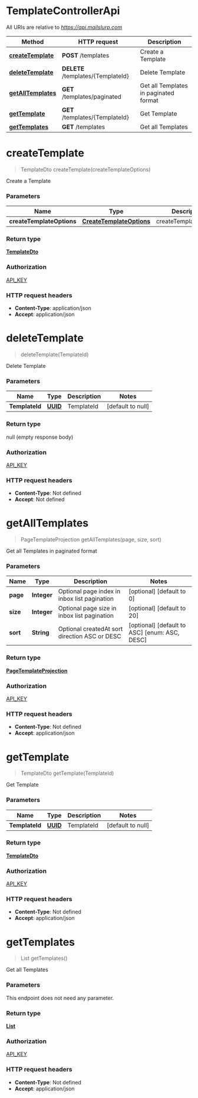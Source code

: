 # TemplateControllerApi

All URIs are relative to *https://api.mailslurp.com*

Method | HTTP request | Description
------------- | ------------- | -------------
[**createTemplate**](TemplateControllerApi#createTemplate) | **POST** /templates | Create a Template
[**deleteTemplate**](TemplateControllerApi#deleteTemplate) | **DELETE** /templates/{TemplateId} | Delete Template
[**getAllTemplates**](TemplateControllerApi#getAllTemplates) | **GET** /templates/paginated | Get all Templates in paginated format
[**getTemplate**](TemplateControllerApi#getTemplate) | **GET** /templates/{TemplateId} | Get Template
[**getTemplates**](TemplateControllerApi#getTemplates) | **GET** /templates | Get all Templates


<a name="createTemplate"></a>
# **createTemplate**
> TemplateDto createTemplate(createTemplateOptions)

Create a Template

### Parameters

Name | Type | Description  | Notes
------------- | ------------- | ------------- | -------------
 **createTemplateOptions** | [**CreateTemplateOptions**](../Models/CreateTemplateOptions)| createTemplateOptions |

### Return type

[**TemplateDto**](../Models/TemplateDto)

### Authorization

[API_KEY](../README#API_KEY)

### HTTP request headers

- **Content-Type**: application/json
- **Accept**: application/json

<a name="deleteTemplate"></a>
# **deleteTemplate**
> deleteTemplate(TemplateId)

Delete Template

### Parameters

Name | Type | Description  | Notes
------------- | ------------- | ------------- | -------------
 **TemplateId** | [**UUID**](../Models/)| TemplateId | [default to null]

### Return type

null (empty response body)

### Authorization

[API_KEY](../README#API_KEY)

### HTTP request headers

- **Content-Type**: Not defined
- **Accept**: Not defined

<a name="getAllTemplates"></a>
# **getAllTemplates**
> PageTemplateProjection getAllTemplates(page, size, sort)

Get all Templates in paginated format

### Parameters

Name | Type | Description  | Notes
------------- | ------------- | ------------- | -------------
 **page** | **Integer**| Optional page index in inbox list pagination | [optional] [default to 0]
 **size** | **Integer**| Optional page size in inbox list pagination | [optional] [default to 20]
 **sort** | **String**| Optional createdAt sort direction ASC or DESC | [optional] [default to ASC] [enum: ASC, DESC]

### Return type

[**PageTemplateProjection**](../Models/PageTemplateProjection)

### Authorization

[API_KEY](../README#API_KEY)

### HTTP request headers

- **Content-Type**: Not defined
- **Accept**: application/json

<a name="getTemplate"></a>
# **getTemplate**
> TemplateDto getTemplate(TemplateId)

Get Template

### Parameters

Name | Type | Description  | Notes
------------- | ------------- | ------------- | -------------
 **TemplateId** | [**UUID**](../Models/)| TemplateId | [default to null]

### Return type

[**TemplateDto**](../Models/TemplateDto)

### Authorization

[API_KEY](../README#API_KEY)

### HTTP request headers

- **Content-Type**: Not defined
- **Accept**: application/json

<a name="getTemplates"></a>
# **getTemplates**
> List getTemplates()

Get all Templates

### Parameters
This endpoint does not need any parameter.

### Return type

[**List**](../Models/TemplateProjection)

### Authorization

[API_KEY](../README#API_KEY)

### HTTP request headers

- **Content-Type**: Not defined
- **Accept**: application/json

